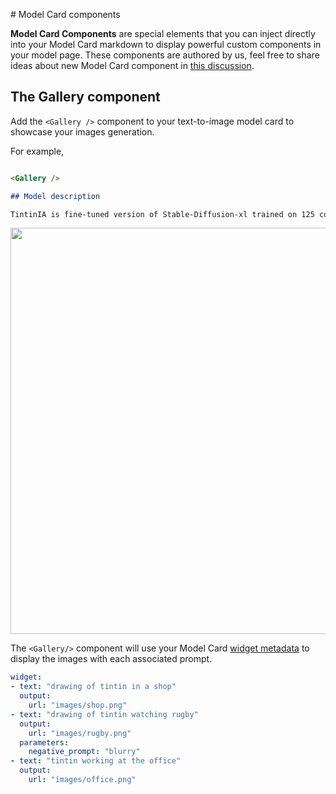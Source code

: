 # Model Card components

**Model Card Components** are special elements that you can inject directly into your Model Card markdown to display powerful custom components in your model page. These components are authored by us, feel free to share ideas about new Model Card component in [this discussion](https://huggingface.co/spaces/huggingchat/chat-ui/discussions/312).

## The Gallery component

Add the `<Gallery />` component to your text-to-image model card to showcase your images generation.

For example, 
```md

<Gallery />

## Model description

TintinIA is fine-tuned version of Stable-Diffusion-xl trained on 125 comics panels from Tintin album. 

```

<div class="flex justify-center">
<img width="650" src="https://huggingface.co/datasets/huggingface/documentation-images/resolve/main/hub/models-gallery.png"/>
</div>

The `<Gallery/>` component will use your Model Card [widget metadata](/docs/hub/models-widgets-examples#text-to-image) to display the images with each associated prompt.

```yaml
widget:
- text: "drawing of tintin in a shop"
  output:
    url: "images/shop.png"
- text: "drawing of tintin watching rugby"
  output:
    url: "images/rugby.png"
  parameters:
    negative_prompt: "blurry"
- text: "tintin working at the office"
  output:
    url: "images/office.png"
```
